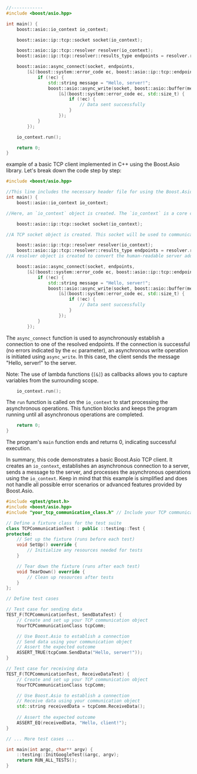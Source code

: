 
```cpp
//------------
#include <boost/asio.hpp>

int main() {
    boost::asio::io_context io_context;

    boost::asio::ip::tcp::socket socket(io_context);

    boost::asio::ip::tcp::resolver resolver(io_context);
    boost::asio::ip::tcp::resolver::results_type endpoints = resolver.resolve("localhost", "8080");

    boost::asio::async_connect(socket, endpoints,
        [&](boost::system::error_code ec, boost::asio::ip::tcp::endpoint) {
            if (!ec) {
                std::string message = "Hello, server!";
                boost::asio::async_write(socket, boost::asio::buffer(message),
                    [&](boost::system::error_code ec, std::size_t) {
                        if (!ec) {
                            // Data sent successfully
                        }
                    });
            }
        });

    io_context.run();

    return 0;
}
```

example of a basic TCP client implemented in C++ using the Boost.Asio library. Let's break down the code step by step:

``` cpp
#include <boost/asio.hpp>

//This line includes the necessary header file for using the Boost.Asio library, which provides networking and I/O functionality.
int main() {
    boost::asio::io_context io_context;

//Here, an `io_context` object is created. The `io_context` is a core component of Boost.Asio, responsible for managing asynchronous I/O operations and providing an execution context for tasks.

    boost::asio::ip::tcp::socket socket(io_context);

//A TCP socket object is created. This socket will be used to communicate with the server.

    boost::asio::ip::tcp::resolver resolver(io_context);
    boost::asio::ip::tcp::resolver::results_type endpoints = resolver.resolve("localhost", "8080");
//A resolver object is created to convert the human-readable server address ("localhost") and port number ("8080") into a list of endpoint objects. These endpoints represent the possible network connections.
```

```cpp
    boost::asio::async_connect(socket, endpoints,
        [&](boost::system::error_code ec, boost::asio::ip::tcp::endpoint) {
            if (!ec) {
                std::string message = "Hello, server!";
                boost::asio::async_write(socket, boost::asio::buffer(message),
                    [&](boost::system::error_code ec, std::size_t) {
                        if (!ec) {
                            // Data sent successfully
                        }
                    });
            }
        });
```
The `async_connect` function is used to asynchronously establish a connection to one of the resolved endpoints. If the connection is successful (no errors indicated by the `ec` parameter), an asynchronous write operation is initiated using `async_write`. In this case, the client sends the message "Hello, server!" to the server.

Note: The use of lambda functions (`[&]`) as callbacks allows you to capture variables from the surrounding scope.

```cpp
    io_context.run();
```
The `run` function is called on the `io_context` to start processing the asynchronous operations. This function blocks and keeps the program running until all asynchronous operations are completed.

```cpp
    return 0;
}
```
The program's `main` function ends and returns 0, indicating successful execution.

In summary, this code demonstrates a basic Boost.Asio TCP client. It creates an `io_context`, establishes an asynchronous connection to a server, sends a message to the server, and processes the asynchronous operations using the `io_context`. Keep in mind that this example is simplified and does not handle all possible error scenarios or advanced features provided by Boost.Asio.




```cpp
#include <gtest/gtest.h>
#include <boost/asio.hpp>
#include "your_tcp_communication_class.h" // Include your TCP communication class

// Define a fixture class for the test suite
class TCPCommunicationTest : public ::testing::Test {
protected:
    // Set up the fixture (runs before each test)
    void SetUp() override {
        // Initialize any resources needed for tests
    }

    // Tear down the fixture (runs after each test)
    void TearDown() override {
        // Clean up resources after tests
    }
};

// Define test cases

// Test case for sending data
TEST_F(TCPCommunicationTest, SendDataTest) {
    // Create and set up your TCP communication object
    YourTCPCommunicationClass tcpComm;

    // Use Boost.Asio to establish a connection
    // Send data using your communication object
    // Assert the expected outcome
    ASSERT_TRUE(tcpComm.SendData("Hello, server!"));
}

// Test case for receiving data
TEST_F(TCPCommunicationTest, ReceiveDataTest) {
    // Create and set up your TCP communication object
    YourTCPCommunicationClass tcpComm;

    // Use Boost.Asio to establish a connection
    // Receive data using your communication object
    std::string receivedData = tcpComm.ReceiveData();
    
    // Assert the expected outcome
    ASSERT_EQ(receivedData, "Hello, client!");
}

// ... More test cases ...

int main(int argc, char** argv) {
    ::testing::InitGoogleTest(&argc, argv);
    return RUN_ALL_TESTS();
}
```
